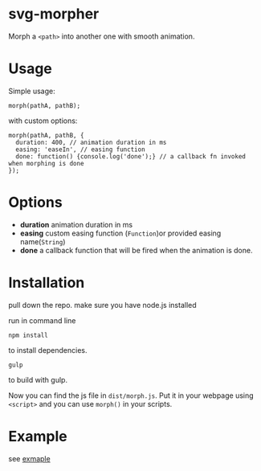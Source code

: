 # svg-morpher
Morph a `<path>` into another one with smooth animation.
# Usage
Simple usage:
```
morph(pathA, pathB);
```
with custom options:
```
morph(pathA, pathB, {
  duration: 400, // animation duration in ms
  easing: 'easeIn', // easing function
  done: function() {console.log('done');} // a callback fn invoked when morphing is done
});
```
# Options
- **duration** animation duration in ms
- **easing**   custom easing function (`Function`)or provided easing name(`String`)
- **done**     a callback function that will be fired when the animation is done.

# Installation
pull down the repo. make sure you have node.js installed

run in command line

`npm install`

to install dependencies.

`gulp`

to build with gulp.

Now you can find the js file in `dist/morph.js`. Put it in your webpage using `<script>` and you can use `morph()` in your scripts.

# Example
see [exmaple](http://chbdetta.github.io/svg-morpher/)

